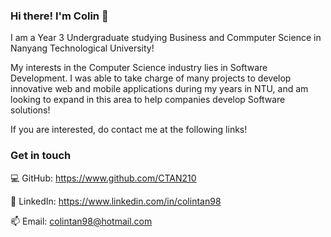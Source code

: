 ### Hi there! I'm Colin 👋

I am a Year 3 Undergraduate studying Business and Commputer Science in Nanyang Technological University!

My interests in the Computer Science industry lies in Software Development. I was able to take charge of many projects to develop innovative web and mobile applications during my years in NTU, and am looking to expand in this area to help companies develop Software solutions!

If you are interested, do contact me at the following links!

### Get in touch

💻 GitHub: https://www.github.com/CTAN210

👱 LinkedIn: https://www.linkedin.com/in/colintan98

📫 Email: colintan98@hotmail.com

<!--
**CTAN210/CTAN210** is a ✨ _special_ ✨ repository because its `README.md` (this file) appears on your GitHub profile.

Here are some ideas to get you started:

- 🔭 I’m currently working on ...
- 🌱 I’m currently learning ...
- 👯 I’m looking to collaborate on ...
- 🤔 I’m looking for help with ...
- 💬 Ask me about ...
- 📫 How to reach me: ...
- 😄 Pronouns: ...
- ⚡ Fun fact: ...
-->
